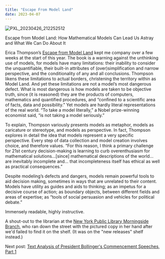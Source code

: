 ```yaml
---
title: "Escape From Model Land"
date: 2023-04-07
---
```

![PXL_20230426_212252512](https://user-images.githubusercontent.com/112728848/236265220-a7676d54-bdb4-4ca7-bc4a-e64f18c77464.jpg)

Escape from Model Land: How Mathematical Models Can Lead Us Astray and What We Can Do About It

<p>Erica Thompson’s <a href="https://www.ericathompson.co.uk/books/">Escape from Model Land</a> kept me company over a few weeks at the start of this year. The book is a warning against the unthinking use of models, for models have many limitations: their inability to consider the unquantifiable, their built-in attributes of (over)simplification and narrow perspective, and the conditionality of any and all conclusions. Thompson likens these limitations to actual borders, christening the territory within as Model Land. And yet these limitations are not a model’s most dangerous defect. What is most dangerous is how models are taken to be objective truth, since (it is reasoned) they are the products of computers, mathematics and quantified procedures, and “confined to a scientific area of facts, data and possibility.” Yet models are hardly literal representations of the real world. “To take a model literally,” a Nobel prize-winning economist said, “is not taking a model seriously.”</p>
<p>To explain, Thompson variously presents models as metaphor, models as caricature or stereotype, and models as perspective. In fact, Thompson explores in detail the idea that models represent a very specific perspective. Every step of data collection and model creation involves choice, and therefore values. “For this reason, I think a primary challenge for 21st century decision-making is learning to curb overenthusiasm for mathematical solutions…[since] mathematical descriptions of the world… are inevitably incomplete and… that incompleteness itself has ethical as well as practical consequences.”</p>
<p>Despite modeling’s defects and dangers, models remain powerful tools to aid decision making, sometimes in ways that are unrelated to their content. Models have utility as guides and aids to thinking; as an impetus for a decisive course of action; as boundary objects, between different fields and areas of expertise; as “tools of social persuasion and vehicles for political debate.”<p>
<p>Immensely readable, highly instructive.</p>
<p>A shout-out to the librarian at the <a href="https://www.nypl.org/locations/morningside-heights">New York Public Library Morningside Branch</a>, who ran down the street with the pictured copy in her hand after we'd failed to find it on the shelf. (It was on the "new releases" shelf instead.)</p>
Next post: <a href="https://mf3321.github.io/2023/04/21/Text-Analysis-President-Bollinger's-Commencement-Speeches-part-1.html">Text Analysis of President Bollinger's Commencement Speeches, Part 1</a>
